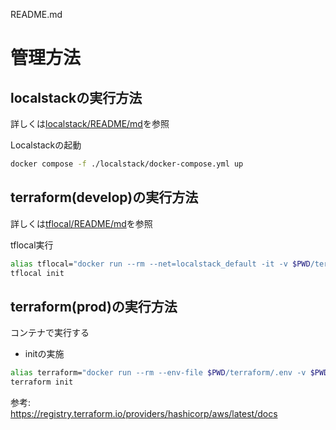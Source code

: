 README.md
# 管理方法  

## localstackの実行方法

詳しくは[localstack/README/md](localstack/README.md)を参照 

Localstackの起動  
```sh
docker compose -f ./localstack/docker-compose.yml up
```

## terraform(develop)の実行方法

詳しくは[tflocal/README/md](tflocal/README.md)を参照  

tflocal実行
```sh
alias tflocal="docker run --rm --net=localstack_default -it -v $PWD/terraform:/app tflocal:0.16.0"
tflocal init
```

## terraform(prod)の実行方法

コンテナで実行する

- initの実施
```sh
alias terraform="docker run --rm --env-file $PWD/terraform/.env -v $PWD/terraform:/terraform -w /terraform -u `id -u`:`id -g` -it hashicorp/terraform:1.6.5"
terraform init
```

参考:  
https://registry.terraform.io/providers/hashicorp/aws/latest/docs